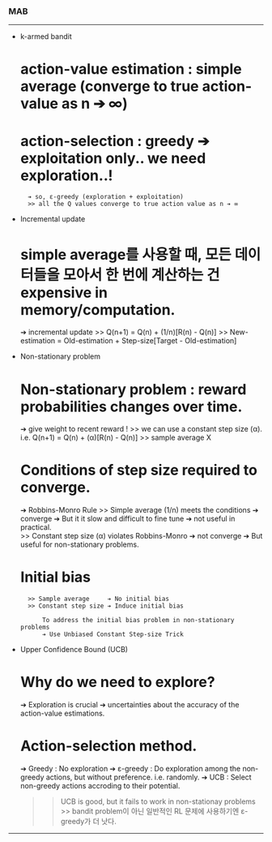 ### MAB

---

- k-armed bandit 


    # action-value estimation : simple average (converge to true action-value as n ➔ ∞)
    # action-selection : greedy ➔ exploitation only.. we need exploration..!  
        ➔ so, ε-greedy (exploration + exploitation)
        >> all the Q values converge to true action value as n ➔ ∞

- Incremental update
    

    # simple average를 사용할 때, 모든 데이터들을 모아서 한 번에 계산하는 건 expensive in memory/computation.
    ➔ incremental update 
        >> Q(n+1) = Q(n) + (1/n)[R(n) - Q(n)]
        >> New-estimation = Old-estimation + Step-size[Target - Old-estimation]


- Non-stationary problem


    # Non-stationary problem : reward probabilities changes over time. 
    ➔ give weight to recent reward !
        >> we can use a constant step size (α). i.e. Q(n+1) = Q(n) + (α)[R(n) - Q(n)]
        >> sample average X


    # Conditions of step size required to converge.
    ➔ Robbins-Monro Rule 
        >> Simple average (1/n) meets the conditions ➔ converge
            ➔ But it it slow and difficult to fine tune ➔ not useful in practical.        
        >> Constant step size (α) violates Robbins-Monro ➔ not converge
            ➔ But useful for non-stationary problems.

        
    # Initial bias
        >> Sample average     ➔ No initial bias
        >> Constant step size ➔ Induce initial bias

            To address the initial bias problem in non-stationary problems
            ➔ Use Unbiased Constant Step-size Trick

- Upper Confidence Bound (UCB)


    # Why do we need to explore?
    ➔ Exploration is crucial ➔ uncertainties about the accuracy of the action-value estimations.

    # Action-selection method.
    ➔ Greedy   : No exploration
    ➔ ε-greedy : Do exploration among the non-greedy actions, but without preference. i.e. randomly.
    ➔ UCB      : Select non-greedy actions accroding to their potential. 

    >> UCB is good, but it fails to work in non-stationay problems
        >> bandit problem이 아닌 일반적인 RL 문제에 사용하기엔 ε-greedy가 더 낫다.


---

    
    


    

    







    


    